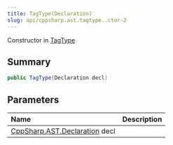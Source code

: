 ```yaml
---
title: TagType(Declaration)
slug: api/cppsharp.ast.tagtype..ctor-2
---
```

Constructor in [TagType](/api/cppsharp/ast/tagtype)

## Summary



```csharp
public TagType(Declaration decl)
```

## Parameters

|Name|Description|
|:---|:---|
|[CppSharp.AST.Declaration](/api/cppsharp/ast/declaration) decl||

